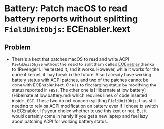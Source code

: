 # Battery: Patch macOS to read battery reports without splitting `FieldUnitObjs`: ECEnabler.kext
## Problem
- There's a kext that patches macOS to read and write ACPI `FieldUnitObjs`s without the need to split them called [ECEnabler](https://github.com/1Revenger1/ECEnabler) thanks to 1Revenger1. I've tested it, and it works. However, while it works for the current kernel, it may break in the future. Also I already have working battery status with ACPI patches, and two of the patches cannot be done with ECEnabler.kext. One is to fixcharging status by modifying the status reported in `FBST`. The other one is [Hibernate at low battery](Hibernate at low battery.md) which requires lines of code inserted inside `_BST`. These two do not concern splitting `FieldUnitObjs`, thus still needing to rely on ACPI modification on battery even if I chose to switch to ECEnabler. It's your choice whether to use this kext or not. But it would certainly come in handy if you get a new laptop and feel lazy about patching ACPI for working battery status.
